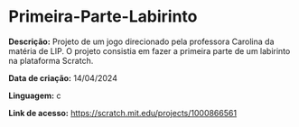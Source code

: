 # Primeira-Parte-Labirinto

__Descrição:__ Projeto de um jogo direcionado pela professora Carolina da matéria de LIP. O projeto consistia em fazer a primeira parte de um labirinto na plataforma Scratch.

__Data de criação:__ 14/04/2024

__Linguagem:__ c

__Link de acesso:__ https://scratch.mit.edu/projects/1000866561
